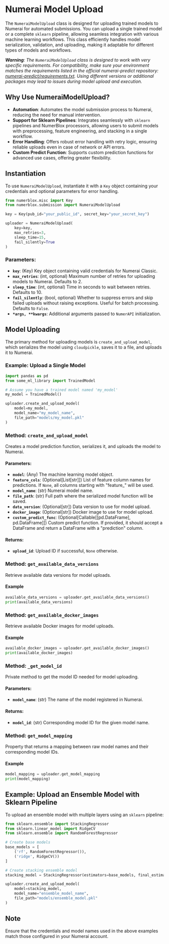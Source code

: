 # Numerai Model Upload

The `NumeraiModelUpload` class is designed for uploading trained models to Numerai for automated submissions. You can upload a single trained model or a complete `sklearn` pipeline, allowing seamless integration with various machine learning workflows. This class efficiently handles model serialization, validation, and uploading, making it adaptable for different types of models and workflows.

***Warning**: The `NumeraiModelUpload` class is designed to work with very specific requirements. For compatibility, make sure your environment matches the requirements listed in the official numerai-predict repository: [numerai-predict/requirements.txt](https://github.com/numerai/numerai-predict/blob/master/requirements.txt). Using different versions or additional packages may lead to issues during model upload and execution.*

## Why Use NumeraiModelUpload?

- **Automation**: Automates the model submission process to Numerai, reducing the need for manual intervention.
- **Support for Sklearn Pipelines**: Integrates seamlessly with `sklearn` pipelines and NumerBlox processors, allowing users to submit models with preprocessing, feature engineering, and stacking in a single workflow.
- **Error Handling**: Offers robust error handling with retry logic, ensuring reliable uploads even in case of network or API errors.
- **Custom Predict Function**: Supports custom prediction functions for advanced use cases, offering greater flexibility.

## Instantiation

To use `NumeraiModelUpload`, instantiate it with a `Key` object containing your credentials and optional parameters for error handling.

```python
from numerblox.misc import Key
from numerblox.submission import NumeraiModelUpload

key = Key(pub_id="your_public_id", secret_key="your_secret_key")

uploader = NumeraiModelUpload(
    key=key,
    max_retries=3,
    sleep_time=15,
    fail_silently=True
)
```

### Parameters:

- **`key`**: (Key) Key object containing valid credentials for Numerai Classic.
- **`max_retries`**: (int, optional) Maximum number of retries for uploading models to Numerai. Defaults to 2.
- **`sleep_time`**: (int, optional) Time in seconds to wait between retries. Defaults to 10.
- **`fail_silently`**: (bool, optional) Whether to suppress errors and skip failed uploads without raising exceptions. Useful for batch processing. Defaults to `False`.
- **`*args, **kwargs`**: Additional arguments passed to `NumerAPI` initialization.

## Model Uploading

The primary method for uploading models is `create_and_upload_model`, which serializes the model using `cloudpickle`, saves it to a file, and uploads it to Numerai.

### Example: Upload a Single Model

```python
import pandas as pd
from some_ml_library import TrainedModel

# Assume you have a trained model named 'my_model'
my_model = TrainedModel()

uploader.create_and_upload_model(
    model=my_model,
    model_name="my_model_name",
    file_path="models/my_model.pkl"
)
```

### Method: `create_and_upload_model`

Creates a model prediction function, serializes it, and uploads the model to Numerai.

#### Parameters:

- **`model`**: (Any) The machine learning model object.
- **`feature_cols`**: (Optional[List[str]]) List of feature column names for predictions. If `None`, all columns starting with "feature_" will be used.
- **`model_name`**: (str) Numerai model name.
- **`file_path`**: (str) Full path where the serialized model function will be saved.
- **`data_version`**: (Optional[str]) Data version to use for model upload.
- **`docker_image`**: (Optional[str]) Docker image to use for model upload.
- **`custom_predict_func`**: (Optional[Callable[[pd.DataFrame], pd.DataFrame]]) Custom predict function. If provided, it should accept a DataFrame and return a DataFrame with a "prediction" column.

#### Returns:

- **`upload_id`**: Upload ID if successful, `None` otherwise.

### Method: `get_available_data_versions`

Retrieve available data versions for model uploads.

#### Example

```python
available_data_versions = uploader.get_available_data_versions()
print(available_data_versions)
```

### Method: `get_available_docker_images`

Retrieve available Docker images for model uploads.

#### Example

```python
available_docker_images = uploader.get_available_docker_images()
print(available_docker_images)
```

### Method: `_get_model_id`

Private method to get the model ID needed for model uploading.

#### Parameters:

- **`model_name`**: (str) The name of the model registered in Numerai.

#### Returns:

- **`model_id`**: (str) Corresponding model ID for the given model name.

### Method: `get_model_mapping`

Property that returns a mapping between raw model names and their corresponding model IDs.

#### Example

```python
model_mapping = uploader.get_model_mapping
print(model_mapping)
```

## Example: Upload an Ensemble Model with Sklearn Pipeline

To upload an ensemble model with multiple layers using an `sklearn` pipeline:

```python
from sklearn.ensemble import StackingRegressor
from sklearn.linear_model import RidgeCV
from sklearn.ensemble import RandomForestRegressor

# Create base models
base_models = [
    ('rf', RandomForestRegressor()),
    ('ridge', RidgeCV())
]

# Create stacking ensemble model
stacking_model = StackingRegressor(estimators=base_models, final_estimator=RandomForestRegressor())

uploader.create_and_upload_model(
    model=stacking_model,
    model_name="ensemble_model_name",
    file_path="models/ensemble_model.pkl"
)
```

## Note

Ensure that the credentials and model names used in the above examples match those configured in your Numerai account.
